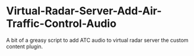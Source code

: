 # Virtual-Radar-Server-Add-Air-Traffic-Control-Audio
A bit of a greasy script to add ATC audio to virtual radar server the custom content plugin.

